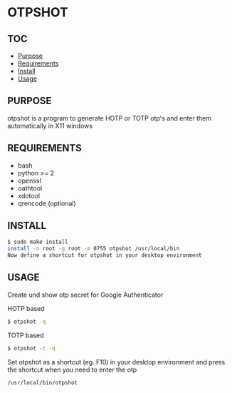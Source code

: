 # OTPSHOT

## TOC
- [Purpose](#purpose)
- [Requirements](#requirements)
- [Install](#install)
- [Usage](#usage)

## PURPOSE
otpshot is a program to generate HOTP or TOTP otp's and enter them automatically in X11 windows

## REQUIREMENTS
* bash
* python >= 2
* openssl
* oathtool
* xdotool
* qrencode (optional)

## INSTALL
```bash
$ sudo make install
install -o root -g root -m 0755 otpshot /usr/local/bin
Now define a shortcut for otpshot in your desktop environment
```

## USAGE
Create und show otp secret for Google Authenticator

HOTP based
```bash
$ otpshot -q
```

TOTP based
```bash
$ otpshot -t -q
```

Set otpshot as a shortcut (eg. F10) in your desktop environment and press the shortcut when you need to enter the otp
```bash
/usr/local/bin/otpshot
```

